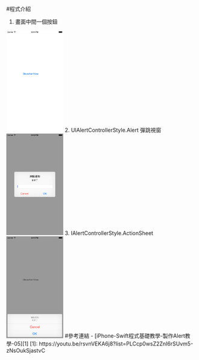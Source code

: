 #程式介紹
1. 畫面中間一個按鈕
<img src="https://github.com/tabhuang/ShowAlertView/raw/master/1.png" alt="GitHub" title="GitHub,Social Coding" width="30%" height="30%" />
2. UIAlertControllerStyle.Alert  彈跳視窗
<img src="https://github.com/tabhuang/ShowAlertView/raw/master/2.png" alt="GitHub" title="GitHub,Social Coding" width="30%" height="30%" />
3. IAlertControllerStyle.ActionSheet
<img src="https://github.com/tabhuang/ShowAlertView/raw/master/3.png" alt="GitHub" title="GitHub,Social Coding" width="30%" height="30%" />
#參考連結
- [iPhone-Swift程式基礎教學-製作Alert教學-05][1]
[1]: https://youtu.be/rsvnVEKA6j8?list=PLCcp0wsZ2ZnI6rSUvm5-zNsOukSjastvC
